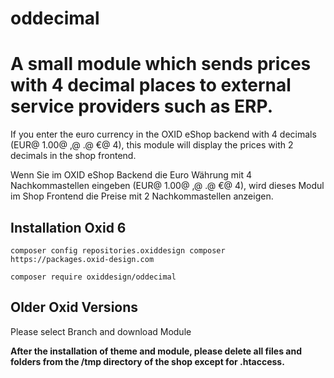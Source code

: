 # oddecimal
<h1>A small module which sends prices with 4 decimal places to external service providers such as ERP.</h1>

<p>If you enter the euro currency in the OXID eShop backend with 4 decimals (EUR@ 1.00@ ,@ .@ €@ 4), this module will display the prices with 2 decimals in the shop frontend.</p>

<p>Wenn Sie im OXID eShop Backend die Euro Währung mit 4 Nachkommastellen eingeben (EUR@ 1.00@ ,@ .@ €@ 4), wird dieses Modul im Shop Frontend die Preise mit 2 Nachkommastellen anzeigen.<p> 


<h2>Installation Oxid 6</h2>
<p><code>composer config repositories.oxiddesign composer https://packages.oxid-design.com</code></p>
<p><code>composer require oxiddesign/oddecimal</code></p>

<h2>Older Oxid Versions</h2>
<p>Please select Branch and download Module</p>

<strong>After the installation of theme and module, please delete all files and folders from the /tmp directory of the shop except for .htaccess.</strong>
